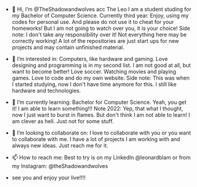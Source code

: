 - 👋 Hi, I’m @TheShadowandwolves acc The Leo
I am a student studing for my Bachelor of Computer Science. Currently third year. 
Enjoy, using my codes for personal use. And please do not use it to cheat for your homeworks! But I am not going to watch over you, it is your choice!
Side note: I don't take any responsibility over it! Not everything here may be correctly working!
A lot of the repositories are just start ups for new projects and may contain unfinished material.

- 👀 I’m interested in:
Computers, like hardware and gaming. Love designing and programming is in my second list. I am not good at all, but want to become better!
Love soccer. Watching movies and playing games. 
Love to code and do my own website. 
Side note: This was when I started studying, now I don't have time anymore for this. I still like hardware and technologies.

- 🌱 I’m currently learning:
Bachelor for Computer Science. Yeah, you get it! I am able to learn something!!!
Note 2022: Yep, that what I thought, now I just want to burst in flames. But don't think I am not able to learn! I am clever as hell. Just not for some stuff.

- 💞️ I’m looking to collaborate on:
I love to collaborate with you or you want to collaborate with me. I have a lot of projects I am working with and always new ideas. Just reach me for it.

- 📫 How to reach me:
Best to try is on my LinkedIn @leonardblam or from my Instagram: @theShadowandwolves


- see you and enjoy your live!!!!
<!---
TheShadowandwolves/TheShadowandwolves is a ✨ special ✨ repository because its `README.md` (this file) appears on your GitHub profile.
You can click the Preview link to take a look at your changes.
--->

